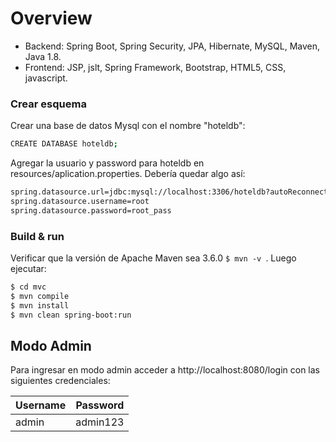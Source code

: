 # Overview
 
- Backend: Spring Boot, Spring Security, JPA, Hibernate, MySQL, Maven, Java 1.8.
- Frontend: JSP, jslt, Spring Framework, Bootstrap, HTML5, CSS, javascript.

### Crear esquema

Crear una base de datos Mysql con el nombre "hoteldb":

```sh
CREATE DATABASE hoteldb;
```
Agregar la usuario y password para hoteldb en resources/aplication.properties. Debería quedar algo así:

```sh
spring.datasource.url=jdbc:mysql://localhost:3306/hoteldb?autoReconnect=true&useUnicode=true&characterEncoding=UTF-8&allowMultiQueries=true&useSSL=false
spring.datasource.username=root
spring.datasource.password=root_pass
```

### Build & run

Verificar que la versión de Apache Maven sea 3.6.0 ```$ mvn -v ```. Luego ejecutar:

```sh
$ cd mvc
$ mvn compile
$ mvn install
$ mvn clean spring-boot:run
```


## Modo Admin

Para ingresar en modo admin acceder a http://localhost:8080/login con las siguientes credenciales:

| Username | Password |
| -------- | -------- |
| admin    | admin123 |

